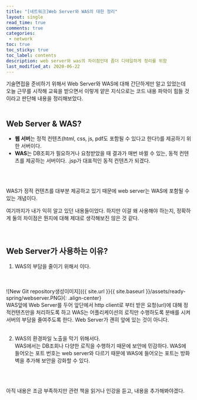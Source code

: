 ```yaml
---
title: "[네트워크]Web Server와 WAS의 대한 정리"
layout: single    
read_time: true    
comments: true   
categories: 
 - network  
toc: true    
toc_sticky: true    
toc_label: contents    
description: web server와 was의 차이점인데 좀더 디테일하게 정리를 위함
last_modified_at: 2020-06-22   
---   
```


기술면접을 준비하기 위해서 Web Server와 WAS에 대해 간단하게만 알고 있었는데 오늘 근무를 시작해 
교육을 받으면서 이렇게 얕은 지식으로는 코드 내용 파악이 힘들 것이라고 판단해 내용을 정리해보았다.   
<br>

## Web Server & WAS?
- **웹 서버**는 정적 컨텐츠(html, css, js, pdf도 포함될 수 있다고 한다!)를 제공하기 위한 서버이다. 
- **WAS**는 DB조회가 필요하거나 요청받았을 때 결과가 매번 바뀔 수 있는, 동적 컨텐츠를 제공하는 서버이다.
  .jsp가 대표적인 동적 컨텐츠가 되겠다. 
<br>
<br>

WAS가 정적 컨텐츠를 대부분 제공하고 있기 때문에 web server는 WAS에 포함될 수 있는 개념이다. 
<br>

여기까지가 내가 익히 알고 있던 내용들이었다. 하지만 이걸 왜 사용해야 하는지, 정확하게 둘의 차이점은 뭔지에 대해
제대로 생각해보진 않은 것 같다. 
<br>
<br>
<br>

## Web Server가 사용하는 이유?
1) WAS의 부담을 줄이기 위해서 이다. 
<br>
<br>
![New Git repository생성이미지]({{ site.url }}{{ site.baseurl }}/assets/ready-spring/webserver.PNG){: .align-center}
<br>
WAS앞에 Web Server를 두어 앞단에서 http client로 부터 받은 요청(url)에 대해 정적컨텐츠만을 처리하도록 하고 WAS는 어플리케이션의 로직만 수행하도록 
분배를 시켜 서버의 부담을 줄여주도록 한다. Web Server가 괜히 앞에 있는 것이 아니다. 
<br>
<br>

2) WAS의 환경파일 노출을 막기 위해서다.   
WAS에서는 DB조회나 다양한 로직을 수행하기 때문에 보안에 민감하다. WAS에 들어오는 포트 번호는 web server와 
다르기 때문에 WAS에 들어오는 포트는 방화벽을 추가해 보안을 강화할 수 있다. 
<br>
<br>

아직 내용은 조금 부족하지만 관련 책을 읽거나 인강을 듣고, 내용을 추가해봐야겠다.   
<br>
<br>
<br>
<br>
<br>











